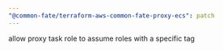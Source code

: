 ```yaml
---
"@common-fate/terraform-aws-common-fate-proxy-ecs": patch
---
```


allow proxy task role to assume roles with a specific tag

